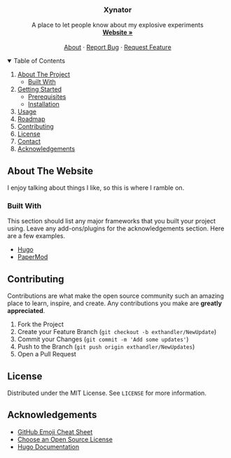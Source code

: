 <p align="center">
  <h3 align="center">Xynator</h3>

  <p align="center">
		A place to let people know about my explosive experiments
		<br />
		<a href="https://70xhandler.com/"><strong>Website »</strong></a>
    <br />
    <br />
    <a href="https://70xhandler.com/about/">About</a>
    ·
    <a href="https://github.com/70xH/xynator/issues">Report Bug</a>
    ·
    <a href="https://github.com/70xH/xynator/pulls">Request Feature</a>
  </p>
</p>

<details open="open">
  <summary>Table of Contents</summary>
  <ol>
    <li>
      <a href="#about-the-project">About The Project</a>
      <ul>
        <li><a href="#built-with">Built With</a></li>
      </ul>
    </li>
    <li>
      <a href="#getting-started">Getting Started</a>
      <ul>
        <li><a href="#prerequisites">Prerequisites</a></li>
        <li><a href="#installation">Installation</a></li>
      </ul>
    </li>
    <li><a href="#usage">Usage</a></li>
    <li><a href="#roadmap">Roadmap</a></li>
    <li><a href="#contributing">Contributing</a></li>
    <li><a href="#license">License</a></li>
    <li><a href="#contact">Contact</a></li>
    <li><a href="#acknowledgements">Acknowledgements</a></li>
  </ol>
</details>

## About The Website

I enjoy talking about things I like, so this is where I ramble on.

### Built With

This section should list any major frameworks that you built your project using. Leave any add-ons/plugins for the acknowledgements section. Here are a few examples.
* [Hugo](https://gohugo.io/)
* [PaperMod](https://github.com/adityatelange/hugo-PaperMod)

## Contributing

Contributions are what make the open source community such an amazing place to learn, inspire, and create. Any contributions you make are **greatly appreciated**.

1. Fork the Project
2. Create your Feature Branch (`git checkout -b exthandler/NewUpdate`)
3. Commit your Changes (`git commit -m 'Add some updates'`)
4. Push to the Branch (`git push origin exthandler/NewUpdates`)
5. Open a Pull Request

## License

Distributed under the MIT License. See `LICENSE` for more information.

## Acknowledgements
* [GitHub Emoji Cheat Sheet](https://www.webpagefx.com/tools/emoji-cheat-sheet)
* [Choose an Open Source License](https://choosealicense.com)
* [Hugo Documentation](https://gohugo.io/documentation/)

